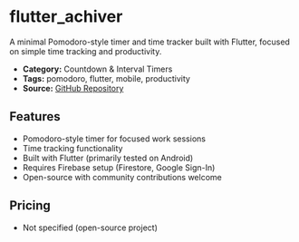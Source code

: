 # flutter_achiver

A minimal Pomodoro-style timer and time tracker built with Flutter, focused on simple time tracking and productivity.

- **Category:** Countdown & Interval Timers
- **Tags:** pomodoro, flutter, mobile, productivity
- **Source:** [GitHub Repository](https://github.com/lohanidamodar/flutter_achiver)

## Features
- Pomodoro-style timer for focused work sessions
- Time tracking functionality
- Built with Flutter (primarily tested on Android)
- Requires Firebase setup (Firestore, Google Sign-In)
- Open-source with community contributions welcome

## Pricing
- Not specified (open-source project)
